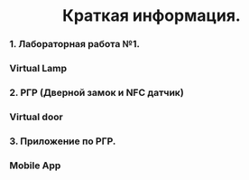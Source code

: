 <h1 style="text-align:center">Краткая информация.</h1>
<h3>1. Лабораторная работа №1.</h3>
<h3><a scr="https://github.com/TimurGayazov/NodeRed/tree/main/Lamp">Virtual Lamp</a></h3>
<h3>2. РГР (Дверной замок и NFC датчик)</h3>
<h3><a scr="https://github.com/TimurGayazov/NodeRed/tree/main/NFC-door">Virtual door</a></h3>
<h3>3. Приложение по РГР.</h3>
<h3><a scr="https://github.com/TimurGayazov/NodeRedApp">Mobile App</a></h3>
